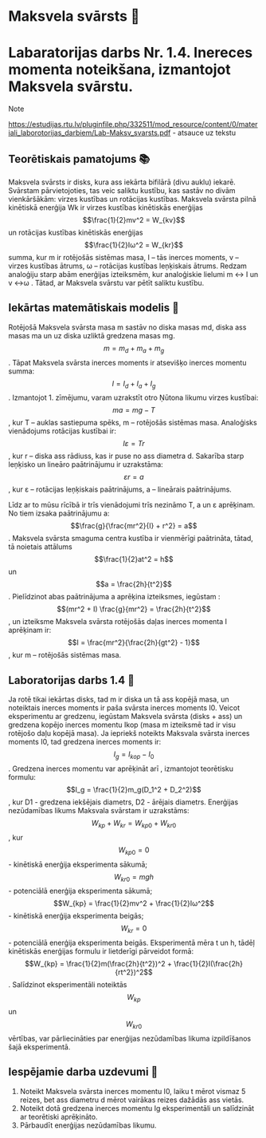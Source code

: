 # Maksvela svārsts 🧪
# Labaratorijas darbs Nr. 1.4. Inereces momenta noteikšana, izmantojot Maksvela svārstu. 

> [!NOTE]
> https://estudijas.rtu.lv/pluginfile.php/332511/mod_resource/content/0/materiali_laborotorijas_darbiem/Lab-Maksv_svarsts.pdf - atsauce uz tekstu

## Teorētiskais pamatojums 📚

Maksvela svārsts ir disks, kura ass iekārta bifilārā (divu auklu) iekarē. Svārstam pārvietojoties, tas veic saliktu kustību, kas sastāv no divām vienkāršākām: virzes kustības un rotācijas kustības. Maksvela svārsta pilnā kinētiskā enerģija Wk ir virzes kustības kinētiskās enerģijas $$\frac{1}{2}mv^2 = W_{kv}$$ un rotācijas kustības kinētiskās enerģijas $$\frac{1}{2}Iω^2 = W_{kr}$$ summa, kur m ir rotējošās sistēmas masa, I – tās inerces moments, v – virzes kustības ātrums, ω – rotācijas kustības leņķiskais ātrums. Redzam analoģiju starp abām enerģijas izteiksmēm, kur analoģiskie lielumi m ↔ I un v ↔ω . Tātad, ar Maksvela svārstu var pētīt saliktu kustību.

## Iekārtas matemātiskais modelis 📐

Rotējošā Maksvela svārsta masa m sastāv no diska masas md, diska ass masas ma un uz diska uzliktā gredzena masas mg. $$m = m_d + m_a + m_g$$. Tāpat Maksvela svārsta inerces moments ir atsevišķo inerces momentu summa: $$I = I_d + I_a + I_g$$. Izmantojot 1. zīmējumu, varam uzrakstīt otro Ņūtona likumu virzes kustībai: $$ma = mg - T$$, kur T – auklas sastiepuma spēks, m – rotējošās sistēmas masa. Analoģisks vienādojums rotācijas kustībai ir: $$Iε = Tr$$, kur r – diska ass rādiuss, kas ir puse no ass diametra d. Sakarība starp leņķisko un lineāro paātrinājumu ir uzrakstāma: $$εr = a$$, kur ε – rotācijas leņķiskais paātrinājums, a – lineārais paātrinājums.

Līdz ar to mūsu rīcībā ir trīs vienādojumi trīs nezināmo T, a un ε aprēķinam. No tiem izsaka paātrinājumu a: $$\frac{g}{\frac{mr^2}{I} + r^2} = a$$. Maksvela svārsta smaguma centra kustība ir vienmērīgi paātrināta, tātad, tā noietais attālums $$\frac{1}{2}at^2 = h$$ un $$a = \frac{2h}{t^2}$$. Pielīdzinot abas paātrinājuma a aprēķina izteiksmes, iegūstam : $$(mr^2 + I) \frac{g}{mr^2} = \frac{2h}{t^2}$$, un izteiksme Maksvela svārsta rotējošās daļas inerces momenta I aprēķinam ir: $$I = \frac{mr^2}{\frac{2h}{gt^2} - 1}$$, kur m – rotējošās sistēmas masa.

## Laboratorijas darbs 1.4 🧪

Ja rotē tikai iekārtas disks, tad m ir diska un tā ass kopējā masa, un noteiktais inerces moments ir paša svārsta inerces moments I0. Veicot eksperimentu ar gredzenu, iegūstam Maksvela svārsta (disks + ass) un gredzena kopējo inerces momentu Ikop (masa m izteiksmē tad ir visu rotējošo daļu kopējā masa). Ja iepriekš noteikts Maksvala svārsta inerces moments I0, tad gredzena inerces moments ir: $$I_g = I_{kop} - I_0$$. Gredzena inerces momentu var aprēķināt arī , izmantojot teorētisku formulu: $$I_g = \frac{1}{2}m_g(D_1^2 + D_2^2)$$, kur D1 - gredzena iekšējais diametrs, D2 - ārējais diametrs. Enerģijas nezūdamības likums Maksvala svārstam ir uzrakstāms: $$W_{kp} + W_{kr} = W_{kp0} + W_{kr0}$$, kur $$W_{kp0} = 0$$ - kinētiskā enerģija eksperimenta sākumā; $$W_{kr0} = mgh$$ - potenciālā enerģija eksperimenta sākumā; $$W_{kp} = \frac{1}{2}mv^2 + \frac{1}{2}Iω^2$$ - kinētiskā enerģija eksperimenta beigās; $$W_{kr} = 0$$ - potenciālā enerģija eksperimenta beigās. Eksperimentā mēra t un h, tādēļ kinētiskās enerģijas formulu ir lietderīgi pārveidot formā: $$W_{kp} = \frac{1}{2}m(\frac{2h}{t^2})^2 + \frac{1}{2}I(\frac{2h}{rt^2})^2$$. Salīdzinot eksperimentāli noteiktās $$W_{kp}$$ un $$W_{kr0}$$ vērtības, var pārliecināties par enerģijas nezūdamības likuma izpildīšanos šajā eksperimentā.

## Iespējamie darba uzdevumi 📝

1. Noteikt Maksvela svārsta inerces momentu I0, laiku t mērot vismaz 5 reizes, bet ass diametru d mērot vairākas reizes dažādās ass vietās.
2. Noteikt dotā gredzena inerces momentu Ig eksperimentāli un salīdzināt ar teorētiski aprēķināto.
3. Pārbaudīt enerģijas nezūdamības likumu.
